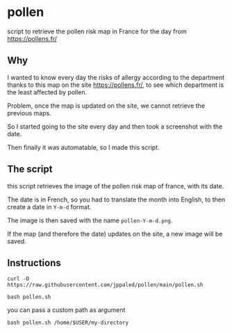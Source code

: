 # pollen
script to retrieve the pollen risk map in France for the day from https://pollens.fr/

## Why
I wanted to know every day the risks of allergy according to the department thanks to this map on the site https://pollens.fr/, to see which department is the least affected by pollen.

Problem, once the map is updated on the site, we cannot retrieve the previous maps.

So I started going to the site every day and then took a screenshot with the date.

Then finally it was automatable, so I made this script.  

## The script
this script retrieves the image of the pollen risk map of france, with its date.

The date is in French, so you had to translate the month into English, to then create a date in `Y-m-d` format.

The image is then saved with the name `pollen-Y-m-d.png`.

If the map (and therefore the date) updates on the site, a new image will be saved.

## Instructions
`curl -O https://raw.githubusercontent.com/jppaled/pollen/main/pollen.sh`

`bash pollen.sh`

you can pass a custom path as argument 

`bash pollen.sh /home/$USER/my-directory`
